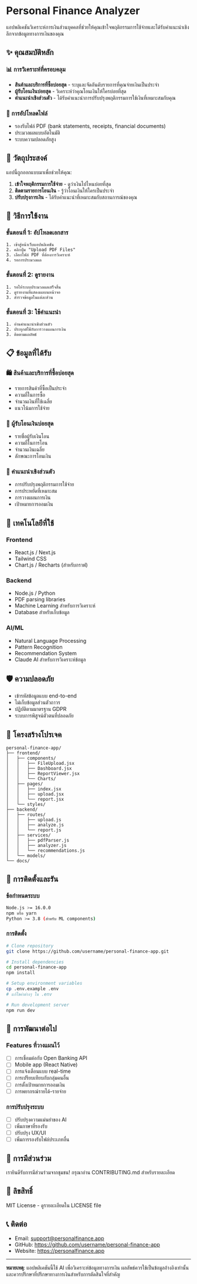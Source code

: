 # Personal Finance Analyzer

แอปพลิเคชันวิเคราะห์การเงินส่วนบุคคลที่ช่วยให้คุณเข้าใจพฤติกรรมการใช้จ่ายและได้รับคำแนะนำเชิงลึกจากข้อมูลทางการเงินของคุณ

## ✨ คุณสมบัติหลัก

### 📊 การวิเคราะห์ที่ครอบคลุม
- **สินค้าและบริการที่ซื้อบ่อยสุด** - ระบุและจัดอันดับรายการที่คุณจ่ายเงินเป็นประจำ
- **ผู้รับโอนเงินบ่อยสุด** - วิเคราะห์ว่าคุณโอนเงินให้ใครบ่อยที่สุด
- **คำแนะนำเชิงส่วนตัว** - ได้รับคำแนะนำการปรับปรุงพฤติกรรมการใช้เงินที่เหมาะสมกับคุณ

### 🔄 การอัปโหลดไฟล์
- รองรับไฟล์ PDF (bank statements, receipts, financial documents)
- ประมวลผลแบบอัตโนมัติ
- ระบบความปลอดภัยสูง

## 🎯 วัตถุประสงค์

แอปนี้ถูกออกแบบมาเพื่อช่วยให้คุณ:

1. **เข้าใจพฤติกรรมการใช้จ่าย** - ดูว่าเงินไปไหนบ่อยที่สุด
2. **ติดตามรายการโอนเงิน** - รู้ว่าโอนเงินให้ใครเป็นประจำ
3. **ปรับปรุงการเงิน** - ได้รับคำแนะนำที่เหมาะสมกับสถานการณ์ของคุณ

## 🚀 วิธีการใช้งาน

### ขั้นตอนที่ 1: อัปโหลดเอกสาร
```
1. เข้าสู่หน้าเว็บแอปพลิเคชัน
2. คลิกปุ่ม "Upload PDF Files"
3. เลือกไฟล์ PDF ที่ต้องการวิเคราะห์
4. รอการประมวลผล
```

### ขั้นตอนที่ 2: ดูรายงาน
```
1. รอให้ระบบประมวลผลเสร็จสิ้น
2. ดูรายงานที่แสดงผลบนหน้าจอ
3. สำรวจข้อมูลในแต่ละส่วน
```

### ขั้นตอนที่ 3: ใช้คำแนะนำ
```
1. อ่านคำแนะนำเชิงส่วนตัว
2. ประยุกต์ใช้กับการวางแผนการเงิน
3. ติดตามผลลัพธ์
```

## 📋 ข้อมูลที่ได้รับ

### 🛍️ สินค้าและบริการที่ซื้อบ่อยสุด
- รายการสินค้าที่ซื้อเป็นประจำ
- ความถี่ในการซื้อ
- จำนวนเงินที่ใช้เฉลี่ย
- แนวโน้มการใช้จ่าย

### 💸 ผู้รับโอนเงินบ่อยสุด
- รายชื่อผู้รับเงินโอน
- ความถี่ในการโอน
- จำนวนเงินเฉลี่ย
- ลักษณะการโอนเงิน

### 🎯 คำแนะนำเชิงส่วนตัว
- การปรับปรุงพฤติกรรมการใช้จ่าย
- การประหยัดที่เหมาะสม
- การวางแผนการเงิน
- เป้าหมายการออมเงิน

## 🔧 เทคโนโลยีที่ใช้

### Frontend
- React.js / Next.js
- Tailwind CSS
- Chart.js / Recharts (สำหรับกราฟ)

### Backend
- Node.js / Python
- PDF parsing libraries
- Machine Learning สำหรับการวิเคราะห์
- Database สำหรับเก็บข้อมูล

### AI/ML
- Natural Language Processing
- Pattern Recognition
- Recommendation System
- Claude AI สำหรับการวิเคราะห์ข้อมูล

## 🛡️ ความปลอดภัย

- เข้ารหัสข้อมูลแบบ end-to-end
- ไม่เก็บข้อมูลส่วนตัวถาวร
- ปฏิบัติตามมาตรฐาน GDPR
- ระบบการพิสูจน์ตัวตนที่ปลอดภัย

## 📁 โครงสร้างโปรเจค

```
personal-finance-app/
├── frontend/
│   ├── components/
│   │   ├── FileUpload.jsx
│   │   ├── Dashboard.jsx
│   │   ├── ReportViewer.jsx
│   │   └── Charts/
│   ├── pages/
│   │   ├── index.jsx
│   │   ├── upload.jsx
│   │   └── report.jsx
│   └── styles/
├── backend/
│   ├── routes/
│   │   ├── upload.js
│   │   ├── analyze.js
│   │   └── report.js
│   ├── services/
│   │   ├── pdfParser.js
│   │   ├── analyzer.js
│   │   └── recommendations.js
│   └── models/
└── docs/
```

## 🚀 การติดตั้งและรัน

### ข้อกำหนดระบบ
```bash
Node.js >= 16.0.0
npm หรือ yarn
Python >= 3.8 (สำหรับ ML components)
```

### การติดตั้ง
```bash
# Clone repository
git clone https://github.com/username/personal-finance-app.git

# Install dependencies
cd personal-finance-app
npm install

# Setup environment variables
cp .env.example .env
# แก้ไขค่าต่างๆ ใน .env

# Run development server
npm run dev
```

## 🔮 การพัฒนาต่อไป

### Features ที่วางแผนไว้
- [ ] การเชื่อมต่อกับ Open Banking API
- [ ] Mobile app (React Native)
- [ ] การแจ้งเตือนแบบ real-time
- [ ] การเปรียบเทียบกับกลุ่มคนอื่น
- [ ] การตั้งเป้าหมายการออมเงิน
- [ ] การพยากรณ์รายได้-รายจ่าย

### การปรับปรุงระบบ
- [ ] ปรับปรุงความแม่นยำของ AI
- [ ] เพิ่มภาษาที่รองรับ
- [ ] ปรับปรุง UX/UI
- [ ] เพิ่มการรองรับไฟล์ประเภทอื่น

## 🤝 การมีส่วนร่วม

เรายินดีรับการมีส่วนร่วมจากชุมชน! กรุณาอ่าน CONTRIBUTING.md สำหรับรายละเอียด

## 📄 ลิขสิทธิ์

MIT License - ดูรายละเอียดใน LICENSE file

## 📞 ติดต่อ

- Email: support@personalfinance.app
- GitHub: https://github.com/username/personal-finance-app
- Website: https://personalfinance.app

---

**หมายเหตุ**: แอปพลิเคชันนี้ใช้ AI เพื่อวิเคราะห์ข้อมูลทางการเงิน ผลลัพธ์ควรใช้เป็นข้อมูลอ้างอิงเท่านั้น และควรปรึกษาที่ปรึกษาทางการเงินสำหรับการตัดสินใจที่สำคัญ